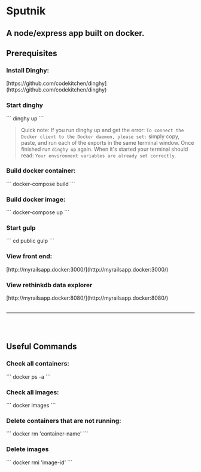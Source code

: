 # Sputnik
<h2>A node/express app built on docker.</h2>

<h2>Prerequisites</h2>
<h3>Install Dinghy:</h3>
[https://github.com/codekitchen/dinghy](https://github.com/codekitchen/dinghy)

<h3>Start dinghy</h3>
```
dinghy up
```

>Quick note: If you run dinghy up and get the error: `To connect the Docker client to the Docker daemon, please set:` simply copy, paste, and run each of the exports in the same terminal window. Once finished run `dinghy up` again. When it's started your terminal should read: `Your environment variables are already set correctly`.

<h3>Build docker container:</h3>
```
docker-compose build
```

<h3>Build docker image:</h3>
```
docker-compose up
```

<h3>Start gulp</h3>
```
cd public
gulp
```

<h3>View front end:</h3>
[http://myrailsapp.docker:3000/](http://myrailsapp.docker:3000/)

<h3>View rethinkdb data explorer</h3>
[http://myrailsapp.docker:8080/](http://myrailsapp.docker:8080/)

<br>
<br>
<hr>
<br>
<br>

<h2>Useful Commands</h2>
<h3>Check all containers:</h3>
```
docker ps -a
```

<h3>Check all images:</h3>
```
docker images
```

<h3>Delete containers that are not running:</h3>
```
docker rm 'container-name'
```

<h3>Delete images</h3>
```
docker rmi 'image-id'
```

